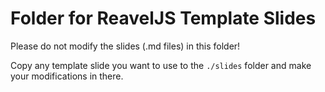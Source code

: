 # Folder for ReavelJS Template Slides

Please do not modify the slides (.md files) in this folder!

Copy any template slide you want to use to the `./slides` folder and make your modifications in there.